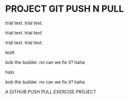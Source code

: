 # PROJECT GIT PUSH N PULL

trial text.
trial text.

trial text.
trial text.

trial text.
trial text.

testt

bob the builder. no
can we fix it?
haha

halo

bob the builder. no
can we fix it?
haha

A GITHUB PUSH PULL EXERCISE PROJECT
